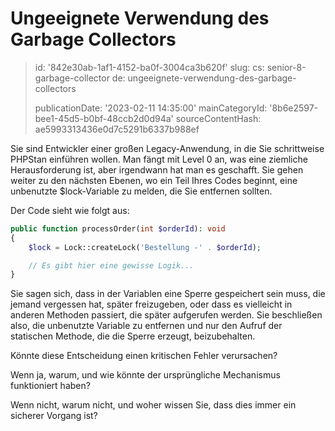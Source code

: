 Ungeeignete Verwendung des Garbage Collectors
=============================================

> id: '842e30ab-1af1-4152-ba0f-3004ca3b620f'
> slug:
> 	cs: senior-8-garbage-collector
> 	de: ungeeignete-verwendung-des-garbage-collectors
> 
> publicationDate: '2023-02-11 14:35:00'
> mainCategoryId: '8b6e2597-bee1-45d5-b0bf-48ccb2d0d94a'
> sourceContentHash: ae5993313436e0d7c5291b6337b988ef

Sie sind Entwickler einer großen Legacy-Anwendung, in die Sie schrittweise PHPStan einführen wollen. Man fängt mit Level 0 an, was eine ziemliche Herausforderung ist, aber irgendwann hat man es geschafft. Sie gehen weiter zu den nächsten Ebenen, wo ein Teil Ihres Codes beginnt, eine unbenutzte $lock-Variable zu melden, die Sie entfernen sollten.

Der Code sieht wie folgt aus:

```php
public function processOrder(int $orderId): void
{
	$lock = Lock::createLock('Bestellung -' . $orderId);

	// Es gibt hier eine gewisse Logik...
}
```

Sie sagen sich, dass in der Variablen eine Sperre gespeichert sein muss, die jemand vergessen hat, später freizugeben, oder dass es vielleicht in anderen Methoden passiert, die später aufgerufen werden. Sie beschließen also, die unbenutzte Variable zu entfernen und nur den Aufruf der statischen Methode, die die Sperre erzeugt, beizubehalten.

Könnte diese Entscheidung einen kritischen Fehler verursachen?

Wenn ja, warum, und wie könnte der ursprüngliche Mechanismus funktioniert haben?

Wenn nicht, warum nicht, und woher wissen Sie, dass dies immer ein sicherer Vorgang ist?
